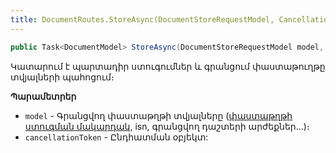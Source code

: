 ```yaml
---
title: DocumentRoutes.StoreAsync(DocumentStoreRequestModel, CancellationToken) մեթոդ
---
```


```c#
public Task<DocumentModel> StoreAsync(DocumentStoreRequestModel model, CancellationToken cancellationToken = default)
```

Կատարում է պարտադիր ստուգումներ և գրանցում փաստաթուղթը տվյալների պահոցում։

**Պարամետրեր**

* `model` - Գրանցվող փաստաթղթի տվյալները ([փաստաթղթի ստուգման մակարդակ](../../../server_api/types/DocumentCheckLevel.md), isn, գրանցվող դաշտերի արժեքներ...)։
* `cancellationToken` - Ընդհատման օբյեկտ:
